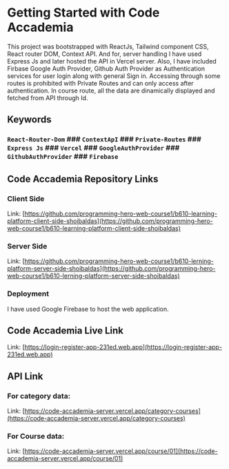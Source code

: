 # Getting Started with Code Accademia

This project was bootstrapped with ReactJs, Tailwind component CSS, React router DOM, Context API. And for, server handling I have used Express Js and later hosted the API in Vercel server. Also, I have included Firbase Google Auth Provider, Github Auth Provider as Authentication services for user login along with general Sign in. Accessing through some routes is prohibited with Private Routes and can only access after authentication. In course route, all the data are dinamically displayed and fetched from API through Id.

## Keywords

### `React-Router-Dom` ### `ContextApI` ### `Private-Routes` ### `Express Js` ### `Vercel` ### `GoogleAuthProvider`  ### `GithubAuthProvider` ### `Firebase`

## Code Accademia Repository Links

### Client Side

Link: [https://github.com/programming-hero-web-course1/b610-learning-platform-client-side-shoibaldas](https://github.com/programming-hero-web-course1/b610-learning-platform-client-side-shoibaldas)

### Server Side

Link: [https://github.com/programming-hero-web-course1/b610-lerning-platform-server-side-shoibaldas](https://github.com/programming-hero-web-course1/b610-lerning-platform-server-side-shoibaldas)


### Deployment

I have used Google Firebase to host the web application.

## Code Accademia Live Link

Link: [https://login-register-app-231ed.web.app](https://login-register-app-231ed.web.app)


## API Link 

### For category data:
Link: [https://code-accademia-server.vercel.app/category-courses](https://code-accademia-server.vercel.app/category-courses)

### For Course data:
Link: [https://code-accademia-server.vercel.app/course/01](https://code-accademia-server.vercel.app/course/01)
